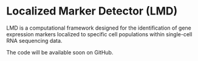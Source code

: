 # Localized Marker Detector (LMD)

LMD is a computational framework designed for the identification of gene expression markers localized to specific cell populations within single-cell RNA sequencing data.

The code will be available soon on GitHub.
